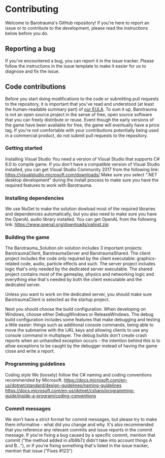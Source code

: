 # Contributing

Welcome to Barotrauma's GitHub repository! If you're here to report an issue or to contribute to the development, please read the instructions below before you do. 

## Reporting a bug
If you've encountered a bug, you can report it in the issue tracker. Please follow the instructions in the issue template to make it easier for us to diagnose and fix the issue.

## Code contributions
Before you start doing modifications to the code or submitting pull requests to the repository, it is important that you've read and understood (at least the human-readable summary part) of [our EULA](https://github.com/Regalis11/Barotrauma/blob/master/EULA.txt). To sum it up, Barotrauma is not an open source project in the sense of free, open source software that you can freely distribute or reuse. Event though the early versions of the game have been available for free, the game will eventually have a price tag. If you're not comfortable with your contributions potentially being used in a commercial product, do not submit pull requests to the repository.

### Getting started
Installing Visual Studio
You need a version of Visual Studio that supports C# 6.0 to compile game. If you don't have a compatible version of Visual Studio installed, you can get Visual Studio Community 2017 from the following link: https://visualstudio.microsoft.com/downloads/
Make sure you select ".NET desktop development" during the install process to make sure you have the required features to work with Barotrauma.

### Installing dependencies
We use NuGet to make the solution dowload most of the required libraries and dependencies automatically, but you also need to make sure you have the OpenAL audio library installed. 
You can get OpenAL from the following link: https://www.openal.org/downloads/oalinst.zip

### Building the game
The Barotrauma_Solution.sln solution includes 3 important projects: BarotraumaClient, BarotraumaServer and BarotraumaShared. The client project includes the code only required by the client executable: graphics-related code, audio, particle effects and such. The server project includes logic that's only needed by the dedicated server executable. The shared project contains most of the gameplay, physics and networking logic and everything else that's needed by both the client executable and the dedicated server.

Unless you want to work on the dedicated server, you should make sure BarotraumaClient is selected as the startup project.

Next you should choose the build configuration. When developing on Windows, choose either DebugWindows or ReleaseWindows. The debug build configuration includes some features that make debugging and testing a little easier: things such as additional console commands, being able to move the submarine with the IJKL keys and allowing clients to use any console command in multiplayer. The debug builds don't create crash reports when an unhandled exception occurs - the intention behind this is to allow exceptions to be caught by the debugger instead of having the game close and write a report.

### Programming guidelines
Coding style
We (loosely) follow the C# naming and coding conventions recommended by Microsoft. 
https://docs.microsoft.com/en-us/dotnet/standard/design-guidelines/naming-guidelines
https://docs.microsoft.com/en-us/dotnet/csharp/programming-guide/inside-a-program/coding-conventions

### Commit messages
We don't have a strict format for commit messages, but please try to make them informative - what did you change and why. It's also recommended that you reference any relevant commits and issue reports in the commit message. If you're fixing a bug caused by a specific commit, mention that commit ("the method added in a1b9b7z didn't take into account things A and B..."), or if you're fixing something that's listed in the issue tracker, mention that issue ("Fixes #123")


